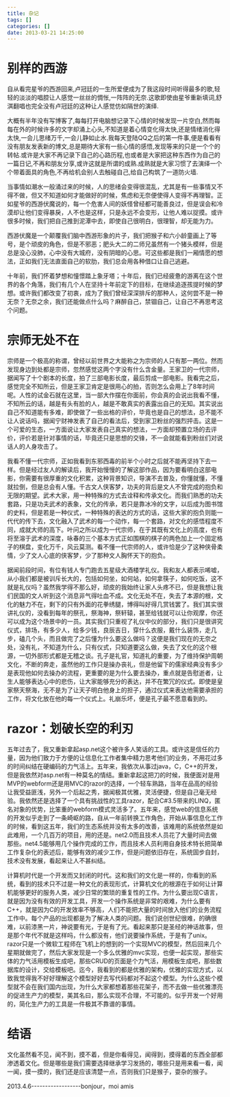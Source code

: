 ```yaml
---
title: 杂记
tags: []
categories: []
date: 2013-03-21 14:25:00 
---
```


# 别样的西游

自从看完星爷的西游回来,卢冠廷的一生所爱便成为了我这段时间听得最多的歌,轻轻的淡淡的唱腔让人感觉一丝丝的惆怅,一阵阵的无奈.这歌即使由星爷重新填词,舒淇翻唱也完全没有卢冠廷的这种让人感觉仿如隔世的演绎.

大概有半年没有写博客了,每每打开电脑想记录下心情的时候发现一片空白,然而每每在外的时候许多的文字却涌上心头,不知道是着心情变化得太快,还是情绪消化得太快,一会儿思绪万千,一会儿静如止水.我每天登陆QQ之后的第一件事,便是看看有没有朋友发表新的博文,总是期待大家有一些心情的感悟,发现等来的只是一个个的转帖.或许是大家不再记录下自己的心路历程,也或者是大家把这种东西作为自己的一篇日记,不再和朋友分享,或许这就是所谓的成熟.成熟就是大家习惯了去演绎一个个带着面具的角色,不再给机会别人去触碰自己,给自己构筑了一道防火墙.

当事情如潮水一般涌过来的时候，人的思绪会变得很混乱，尤其是有一些事情又不得不做，但又不知道如何才能做好的时候，焦虑和无奈便使得人变得不再理智。正如星爷的西游伏魔说的，每一个危害人间的妖怪曾经都可能善良过，但是误会和冷漠却让他们变得暴戾，人不也是这样，只是永远不会变形，让他人难以捉摸。或许很多时候，我们把自己推到泥潭中去，即使自己很明白，很理智，却无能为力。

西游伏魔是一个颠覆我们脑中西游形象的片子，我们把猴子和六小龄童画上了等号，是个顽皮的角色，但是不邪恶；肥头大二的二师兄虽然有一个猪头模样，但是总是没心没肺，心中没有大城府，没有阴暗的心思。可这些都是我们一厢情愿的想法，正如我们无法直面自己的软肋，我们总会用各种借口让自己逃避。

十年前，我们怀着梦想和憧憬踏上象牙塔；十年后，我们已经疲惫的游离在这个世界的各个角落，我们有几个人在坚持十年前定下的目标，在继续追逐孩提时候的梦想。或许我们都改变了初衷，成为了我们曾经深深排斥的那种人，这何尝不是一种无奈？无奈之余，我们还能做点什么吗？麻醉自己，禁锢自己，让自己不再思考这个问题。

# 宗师无处不在

宗师是一个极高的称谓，曾经以前世界之大能称之为宗师的人只有那一两位。然而发现身边到处都是宗师，忽然感觉这两个字没有什么含金量。王家卫的一代宗师，据闻写了十个剧本的长度，拍了三部电影长度，最后剪成一部电影。我看完之后，感觉完全不知所云，但是王家卫肯定是很用心的拍，否则怎么会用上了8年时间呢。人性的试金石就在这里，当一部大作摆在你面前，你会真的会说出我看不懂，不知所云的话，越是有头有脸的人，越是不敢真实的表露出自己的无知。其实说出自己不知道能有多难，即使做了一些出格的评价，毕竟也是自己的想法，总不能不让人说话吗，据闻宁财神发表了自己的看法后，受到家卫粉丝的强烈抨击。这是一个可爱的生态，一方面说让大家发表自己真实的想法，一方面却预置立场的去评价，评价若是针对事情的话，毕竟还只是思想的交锋，不一会就能看到粉丝们对说话人的人身攻击了。

我看不懂一代宗师，正如我看到东邪西毒的前半个小时之后就不能再坚持下去一样。但是经过友人的解读后，我开始慢慢的了解这部作品，因为要看明白这部电影，你需要有很厚重的文化积累，这种背景知识，导演不去普及，你懂就懂，不懂就拉倒，但是总会有人懂。千古文人侠客梦，功夫的背后是文人不曾完成的抱负和无限的期望。武术大家，用一种特殊的方式去诠释和传承文化。而我们熟悉的功夫套路，只是功夫武术的表象，文化的传承，若只是靠冰冷的文字，以后成为图书馆的史料，但是若是一种仪式，一种特殊的表达的方式的话，这些大家的抱负则能一代代的传下去，文化融入了武术的每一个动作，每一个套路，对文化的感悟程度不同，成就大师的高下。叶问之所以成为一代宗师，在于其既有文化上的高度，也有将至溶于武术的深度，咏春的三个基本方式正如围棋的棋子的两色加上一个固定格子的棋盘，变化万千，风云莫测。看不懂一代宗师的人，或许恰是少了这种侠骨柔情，少了文人心底的侠客梦，少了那种文人胸怀天下的抱负。

据闻前段时间，有位有钱人专门跑去五星级大酒楼学礼仪。我和友人都表示唏嘘，从小我们都是被训斥长大的，包括如何坐，如何站，如何拿筷子，如何吃饭，这不就是礼仪吗？虽然我学得不那么好，顽皮的我始终让家人头疼不已，但是我想让我们民国的文人听到这个消息非气得吐血不成。文化无处不在，失去了本源的根，文化的魅力不在，剩下的只有外面的花拳绣腿，博得叫好得几赏钱罢了。我们其实很讲礼仪的，没看到每年的祭孔，祭海神，祭轩辕，甚至给钱就可以让你观摩，你还可以成为这个场景中的一员。其实我们只重视了礼仪中仪的部分，我们只是很讲究仪式，排场，有多少人，给多少钱，良辰吉日，穿什么衣服，戴什么装饰，走几步，磕几个头，而且做完了之后懂为什么要这么做吗？这便是我们现在的无奈之处，没有礼，不知道为什么，只有仪式，只知道要这么做，失去了文化的这个根源，一切外部形式都是无稽之谈。孔子是礼官，知道礼的重要，为了维持保护周朝文化，不断的奔走，虽然他的工作只是操办丧礼，但是他留下的儒家经典没有多少是表现他如何去操办的流程，更重要的是为什么要去操办，重点就是告慰逝者，让生人能够表达心中的悲伤，让大家能够充分的表达，并不在繁冗的仪式。即使是皇家祭天祭海，无不是为了让天子明白他身上的担子，通过仪式来表达他需要承担的工作，将文化放在他的每一个仪式上。礼崩乐坏，便是孔子最不愿意看到的。

# razor：划破长空的利刃



五年过去了，我又重新拿起asp.net这个被许多人笑话的工具。或许这是信任的力量，因为他们致力于方便的让信息化工作者集中精力思考他们的业务，不用花过多的时间纠结在硬编码的力气活上。五年来，我依次从事过java，C，C++的开发，但是我依然对asp.net有一种莫名的情结。重新拿起这把刀的时候，我便面对是用MVP的webform还是用MVC的razor的选择，一个轻车熟路，当年在品高的经验让我受益匪浅，另外一个后起之秀，据闻极其优雅，灵活便捷，但是自己毫无经验。我依然还是选择了一个具有挑战性的工具razor，配合C#3.5带来的LINQ，匿名对象的优势，比笨重的webform模式灵活多了。五年来，感觉web的信息系统的开发似乎走到了一条崎岖的路，自从一年前转换工作角色，开始从事信息化工作的时候，看到这五年，我们的生态系统并没有太多的改善，该难用的系统依然是如此难用，一个几百万的项目，用的还是。net2.0而且技术人员花了大量时间去做那些。net4.5能够用几个操作完成的工作，而且技术人员利用自身技术特长把简单工作复杂化的表述后，能够有效的减少工作，但是问题依旧存在，系统固步自封，技术没有发展，看起来让人不甚纠结。

计算机时代是一个开发而又封闭的时代。这和我们的文化是一样的，你看到的系统，看到的技术只不过是一种文化的表现形式，计算机文化的根源在于如何让计算机能够更好的服务人类，减少日常的繁琐的重复性的工作。为什么要出现C语言，就是因为没有有效的开发工具，开发一个操作系统是非常的艰难，为什么要有C++，就是因为C的开发效率不够高，人们不能把大量的时间放入他们的业务流程工作中。每个产品的出现都是为了解决人类的问题。我们说创世纪很难，的确很难，以前漆黑一片，神说要有光，于是有了光。看起来那只是圣经的神话故事，但是那个年代不就是这样吗，什么都没有，他们说要操作系统，于是有了unix。razor只是一个微软工程师在飞机上的想到的一个实现MVC的模型，然后回来几个星期就做完了，然后大家发现是一个多么优雅的mvc实现，也便一起实现，那些实体的力气活用模板生成吧，那些CRUD的页面是个力气活，用模板生成吧，那些数据库的设计，交给模板吧。迄今，我看到的都是优雅的架构，优雅的实现方式，以致我觉得我不好好理解这个模型好好去写代码都对不起这个模型。为什么这些个模型就不会在我们国内出现，为什么大家都想着那些花架子，而不去做一些优雅漂亮的促进生产力的模型，美其名曰，那么实现不合理，不可能的。似乎开发一个好用的，简化生产力的工具是一件极其不靠谱的事情。

# 结语

文化虽然看不见，闻不到，摸不着，但是你看得见，闻得到，摸得着的东西全部都渗透着文化。但是哪些是我们需要选择继承学习发扬的，哪些只是用来看一看，闻一闻，摸一摸的，我们还是应该清楚一点，否则我们只是猴子，耍杂的猴子。

2013.4.6------------------bonjour，moi amis